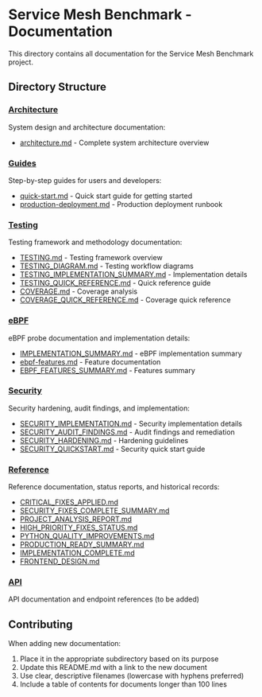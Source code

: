 # Service Mesh Benchmark - Documentation

This directory contains all documentation for the Service Mesh Benchmark project.

## Directory Structure

### [Architecture](architecture/)
System design and architecture documentation:
- [architecture.md](architecture/architecture.md) - Complete system architecture overview

### [Guides](guides/)
Step-by-step guides for users and developers:
- [quick-start.md](guides/quick-start.md) - Quick start guide for getting started
- [production-deployment.md](guides/production-deployment.md) - Production deployment runbook

### [Testing](testing/)
Testing framework and methodology documentation:
- [TESTING.md](testing/TESTING.md) - Testing framework overview
- [TESTING_DIAGRAM.md](testing/TESTING_DIAGRAM.md) - Testing workflow diagrams
- [TESTING_IMPLEMENTATION_SUMMARY.md](testing/TESTING_IMPLEMENTATION_SUMMARY.md) - Implementation details
- [TESTING_QUICK_REFERENCE.md](testing/TESTING_QUICK_REFERENCE.md) - Quick reference guide
- [COVERAGE.md](testing/COVERAGE.md) - Coverage analysis
- [COVERAGE_QUICK_REFERENCE.md](testing/COVERAGE_QUICK_REFERENCE.md) - Coverage quick reference

### [eBPF](ebpf/)
eBPF probe documentation and implementation details:
- [IMPLEMENTATION_SUMMARY.md](ebpf/IMPLEMENTATION_SUMMARY.md) - eBPF implementation summary
- [ebpf-features.md](ebpf/ebpf-features.md) - Feature documentation
- [EBPF_FEATURES_SUMMARY.md](ebpf/EBPF_FEATURES_SUMMARY.md) - Features summary

### [Security](security/)
Security hardening, audit findings, and implementation:
- [SECURITY_IMPLEMENTATION.md](security/SECURITY_IMPLEMENTATION.md) - Security implementation details
- [SECURITY_AUDIT_FINDINGS.md](security/SECURITY_AUDIT_FINDINGS.md) - Audit findings and remediation
- [SECURITY_HARDENING.md](security/SECURITY_HARDENING.md) - Hardening guidelines
- [SECURITY_QUICKSTART.md](security/SECURITY_QUICKSTART.md) - Security quick start guide

### [Reference](reference/)
Reference documentation, status reports, and historical records:
- [CRITICAL_FIXES_APPLIED.md](reference/CRITICAL_FIXES_APPLIED.md)
- [SECURITY_FIXES_COMPLETE_SUMMARY.md](reference/SECURITY_FIXES_COMPLETE_SUMMARY.md)
- [PROJECT_ANALYSIS_REPORT.md](reference/PROJECT_ANALYSIS_REPORT.md)
- [HIGH_PRIORITY_FIXES_STATUS.md](reference/HIGH_PRIORITY_FIXES_STATUS.md)
- [PYTHON_QUALITY_IMPROVEMENTS.md](reference/PYTHON_QUALITY_IMPROVEMENTS.md)
- [PRODUCTION_READY_SUMMARY.md](reference/PRODUCTION_READY_SUMMARY.md)
- [IMPLEMENTATION_COMPLETE.md](reference/IMPLEMENTATION_COMPLETE.md)
- [FRONTEND_DESIGN.md](reference/FRONTEND_DESIGN.md)

### [API](api/)
API documentation and endpoint references (to be added)

## Contributing

When adding new documentation:
1. Place it in the appropriate subdirectory based on its purpose
2. Update this README.md with a link to the new document
3. Use clear, descriptive filenames (lowercase with hyphens preferred)
4. Include a table of contents for documents longer than 100 lines
